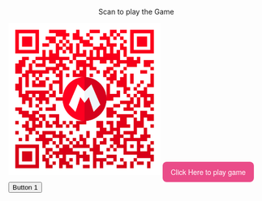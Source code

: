 <center><p>Scan to play the Game</p></center>
<img src="./img/qr-code.png" width="300" 
     height="300"></img>
<button class="button" role="button" src="https://adserasinghe.github.io/supermario.github.io/">Click Here to play game</button>
<style>
.button {
  background-color: #EA4C89;
  border-radius: 8px;
  border-style: none;
  box-sizing: border-box;
  color: #FFFFFF;
  cursor: pointer;
  display: inline-block;
  font-family: "Haas Grot Text R Web", "Helvetica Neue", Helvetica, Arial, sans-serif;
  font-size: 14px;
  font-weight: 500;
  height: 40px;
  line-height: 20px;
  list-style: none;
  margin: 0;
  outline: none;
  padding: 10px 16px;
  position: relative;
  text-align: center;
  text-decoration: none;
  transition: color 100ms;
  vertical-align: baseline;
  user-select: none;
  -webkit-user-select: none;
  touch-action: manipulation;
}
.button:hover,
.button:focus {
  background-color: #F082AC;
}
</style>
<button class="button-1" role="button">Button 1</button>
